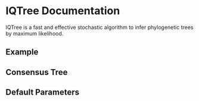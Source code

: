 IQTree Documentation
=============================
IQTree is a fast and effective stochastic algorithm to infer phylogenetic trees
by maximum likelihood.

Example
-----

Consensus Tree
----------------

Default Parameters
-------------------